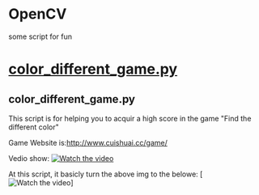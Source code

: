 # OpenCV
some script for fun
# <a href="#CDgame">color_different_game.py</a>

## <div id="CDgame">color_different_game.py</div>
This script is for helping you to acquir a high score in the game "Find the different color"

Game Website is:http://www.cuishuai.cc/game/

Vedio show:
[![Watch the video](https://cdn.nlark.com/yuque/0/2020/png/691897/1580639623725-755cf452-8cfb-4c15-87e8-48f13be37d50.png?x-oss-process=image/resize,w_388)](https://www.bilibili.com/video/av85463761/)

At this script, it basicly turn the above img to the belowe:
[![Watch the video](https://cdn.nlark.com/yuque/0/2020/png/691897/1580639642320-e1b4154c-47cf-43a1-b24c-b6dc25ee1b14.png?x-oss-process=image/resize,w_335)]
